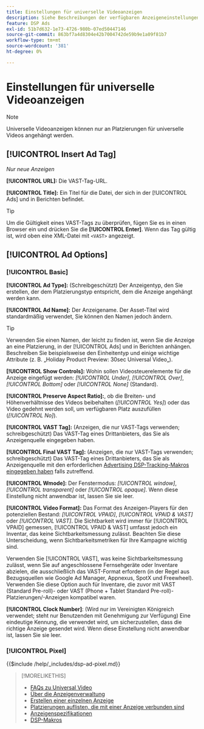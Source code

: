 ```yaml
---
title: Einstellungen für universelle Videoanzeigen
description: Siehe Beschreibungen der verfügbaren Anzeigeneinstellungen für universelle Videoanzeigen.
feature: DSP Ads
exl-id: 51b7d632-1e73-4726-980b-07ed50447146
source-git-commit: 863bf7a4d8304e42b7004742de59b9e1a09f81b7
workflow-type: tm+mt
source-wordcount: '381'
ht-degree: 0%

---
```


# Einstellungen für universelle Videoanzeigen

>[!NOTE]
>
>Universelle Videoanzeigen können nur an Platzierungen für universelle Videos angehängt werden.

## [!UICONTROL Insert Ad Tag]

*Nur neue Anzeigen*

**[!UICONTROL URL]:** Die VAST-Tag-URL.

**[!UICONTROL Title]:** Ein Titel für die Datei, der sich in der [!UICONTROL Ads] und in Berichten befindet.

>[!TIP]
>
> Um die Gültigkeit eines VAST-Tags zu überprüfen, fügen Sie es in einen Browser ein und drücken Sie die **[!UICONTROL Enter]**. Wenn das Tag gültig ist, wird oben eine XML-Datei mit `<VAST>` angezeigt.

## [!UICONTROL Ad Options]

### [!UICONTROL Basic]

**[!UICONTROL Ad Type]:** (Schreibgeschützt) Der Anzeigentyp, den Sie erstellen, der dem Platzierungstyp entspricht, dem die Anzeige angehängt werden kann.

**[!UICONTROL Ad Name]:** Der Anzeigename. Der Asset-Titel wird standardmäßig verwendet, Sie können den Namen jedoch ändern.

>[!TIP]
>
> Verwenden Sie einen Namen, der leicht zu finden ist, wenn Sie die Anzeige an eine Platzierung, in der [!UICONTROL Ads] und in Berichten anhängen. Beschreiben Sie beispielsweise den Einheitentyp und einige wichtige Attribute (z. B. „Holiday Product Preview: 30sec Universal Video„).

**[!UICONTROL Show Controls]:** Wohin sollen Videosteuerelemente für die Anzeige eingefügt werden: *[!UICONTROL Under]*, *[!UICONTROL Over]*, *[!UICONTROL Bottom]* oder *[!UICONTROL None]* (Standard).

**[!UICONTROL Preserve Aspect Ratio]:**, ob die Breiten- und Höhenverhältnisse des Videos beibehalten (*[!UICONTROL Yes]*) oder das Video gedehnt werden soll, um verfügbaren Platz auszufüllen (*[!UICONTROL No]*).

**[!UICONTROL VAST Tag]:** (Anzeigen, die nur VAST-Tags verwenden; schreibgeschützt) Das VAST-Tag eines Drittanbieters, das Sie als Anzeigenquelle eingegeben haben.

**[!UICONTROL Final VAST Tag]:** (Anzeigen, die nur VAST-Tags verwenden; schreibgeschützt) Das VAST-Tag eines Drittanbieters, das Sie als Anzeigenquelle mit den erforderlichen [Advertising DSP-Tracking-Makros eingegeben haben](/help/dsp/campaign-management/macros.md) falls zutreffend.

**[!UICONTROL Wmode]:** Der Fenstermodus: *[!UICONTROL window]*, *[!UICONTROL transparent]* oder *[!UICONTROL opaque]*. Wenn diese Einstellung nicht anwendbar ist, lassen Sie sie leer.

**[!UICONTROL Video Format]:** Das Format des Anzeigen-Players für den potenziellen Bestand: *[!UICONTROL VPAID]*, *[!UICONTROL VPAID & VAST]* oder *[!UICONTROL VAST]*. Die Sichtbarkeit wird immer für [!UICONTROL VPAID] gemessen, [!UICONTROL VPAID & VAST] umfasst jedoch ein Inventar, das keine Sichtbarkeitsmessung zulässt. Beachten Sie diese Unterscheidung, wenn Sichtbarkeitsmetriken für Ihre Kampagne wichtig sind.

Verwenden Sie [!UICONTROL VAST], was keine Sichtbarkeitsmessung zulässt, wenn Sie auf angeschlossene Fernsehgeräte oder Inventare abzielen, die ausschließlich das VAST-Format erfordern (in der Regel aus Bezugsquellen wie Google Ad Manager, Appnexus, SpotX und Freewheel). Verwenden Sie diese Option auch für Inventare, die zuvor mit VAST (Standard Pre-roll)- oder VAST (Phone + Tablet Standard Pre-roll)-Platzierungen/-Anzeigen kompatibel waren.

**[!UICONTROL Clock Number]**: (Wird nur im Vereinigten Königreich verwendet; steht nur Benutzenden mit Genehmigung zur Verfügung) Eine eindeutige Kennung, die verwendet wird, um sicherzustellen, dass die richtige Anzeige gesendet wird. Wenn diese Einstellung nicht anwendbar ist, lassen Sie sie leer.

### [!UICONTROL Pixel]

<!-- **[!UICONTROL Pixel]:** -->

{{$include /help/_includes/dsp-ad-pixel.md}}

>[!MORELIKETHIS]
>
>* [FAQs zu Universal Video](/help/dsp/campaign-management/faq-universal-video.md)
>* [Über die Anzeigenverwaltung](ad-about.md)
>* [Erstellen einer einzelnen Anzeige](ad-create.md)
>* [Platzierungen auflisten, die mit einer Anzeige verbunden sind](/help/dsp/campaign-management/ads/ad-list-placements.md)
>* [Anzeigenspezifikationen](ad-specs.md)
>* [DSP-Makros](/help/dsp/campaign-management/macros.md)
